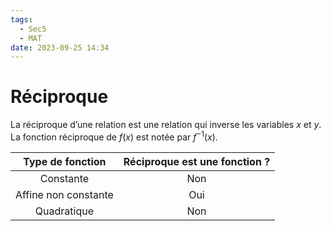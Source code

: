 ```yaml
---
tags:
  - Sec5
  - MAT
date: 2023-09-25 14:34
---
```


# Réciproque

La réciproque d’une relation est une relation qui inverse les variables $x$ et $y$.
La fonction réciproque de $f(x)$ est notée par $f^{-1}(x)$.

|              Type de fonction               | Réciproque est une fonction ? |
|:-------------------------------------------:|:-----------------------------:|
|                  Constante                  |              Non              |
|            Affine non constante             |              Oui              |
|                 Quadratique                 |              Non              |